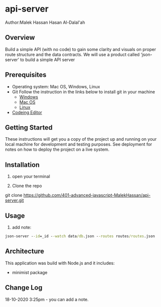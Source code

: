 # api-server

Author:Malek Hassan Hasan Al-Dalal'ah

## Overview

Build a simple API (with no code) to gain some clarity and visuals on proper route structure and the data contracts. We will use a product called ‘json-server’ to build a simple API server

## Prerequisites

- Operating system: Mac OS, Windows, Linux
- Git
  Follow the instruction in the links below to install git in your machine
  - [Windows](https://git-scm.com/download/win)
  - [Mac OS](https://git-scm.com/download/mac)
  - [Linux](https://git-scm.com/download/linux)
- [Codeing Editor](https://www.wpbeginner.com/showcase/12-best-code-editors-for-mac-and-windows-for-editing-wordpress-files/)

## Getting Started

These instructions will get you a copy of the project up and running on your local machine for development and testing purposes. See deployment for notes on how to deploy the project on a live system.

## Installation

1. open your terminal

2. Clone the repo

git clone https://github.com/401-advanced-javascript-MalekHassan/api-server.git

## Usage

1. add note:

```cmd
json-server --id=_id --watch data/db.json --routes routes/routes.json
```

## Architecture

This application was build with Node.js and it includes:

- minimist package

## Change Log

18-10-2020 3:25pm - you can add a note.

